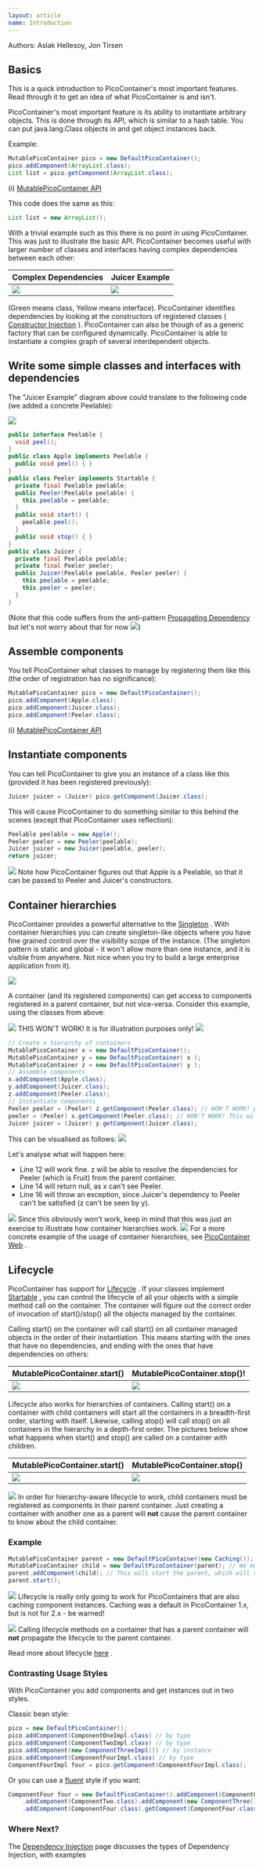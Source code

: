 ```yaml
---
layout: article
name: Introduction
---
```


Authors: Aslak Hellesoy, Jon Tirsen

## Basics

This is a quick introduction to PicoContainer's most important features. Read through it to get an idea of what PicoContainer is and isn't.

PicoContainer's most important feature is its ability to instantiate arbitrary objects. This is done through its API, which is similar to a hash table. You can put java.lang.Class objects in and get object instances back.

Example:

```java
MutablePicoContainer pico = new DefaultPicoContainer();
pico.addComponent(ArrayList.class); 
List list = pico.getComponent(ArrayList.class);
```

(i) [MutablePicoContainer API](/javadoc/core/org/picocontainer/MutablePicoContainer.html)

This code does the same as this:

```java
List list = new ArrayList();
```

With a trivial example such as this there is no point in using PicoContainer. This was just to illustrate the basic API. PicoContainer becomes useful with larger number of classes and interfaces having complex dependencies between each other:

| Complex Dependencies                 | Juicer Example                         |
|--------------------------------------|----------------------------------------|
| ![](images/complex-dependencies.png) | ![](images/juicer-peeler-peelable.png) |

(Green means class, Yellow means interface). PicoContainer identifies dependencies by looking at the constructors of registered classes ( [Constructor Injection](constructor-injection.html) ). PicoContainer can also be though of as a generic factory that can be configured dynamically. PicoContainer is able to instantiate a complex graph of several interdependent objects.

## Write some simple classes and interfaces with dependencies

The "Juicer Example" diagram above could translate to the following code (we added a concrete Peelable):

![](images/apple-implements-peelable.png)

```java
public interface Peelable { 
  void peel(); 
}
public class Apple implements Peelable { 
  public void peel() { } 
}
public class Peeler implements Startable {
  private final Peelable peelable;
  public Peeler(Peelable peelable) {
    this.peelable = peelable;
  }
  public void start() { 
	peelable.peel();
  }
  public void stop() { } 
}
public class Juicer {
  private final Peelable peelable;
  private final Peeler peeler;
  public Juicer(Peelable peelable, Peeler peeler) {
    this.peelable = peelable; 
    this.peeler = peeler; 
  } 
}
```

(Note that this code suffers from the anti-pattern [Propagating Dependency](antipatterns/propagating-dependency-antipattern.html) but let's not worry about that for now ![](/images/smile.gif))

## Assemble components

You tell PicoContainer what classes to manage by registering them like this (the order of registration has no significance):

```java
MutablePicoContainer pico = new DefaultPicoContainer();
pico.addComponent(Apple.class);
pico.addComponent(Juicer.class);
pico.addComponent(Peeler.class);
```

(i) [MutablePicoContainer API](javadoc/core/org/picocontainer/MutablePicoContainer.html)

## Instantiate components

You can tell PicoContainer to give you an instance of a class like this (provided it has been registered previously):

```java
Juicer juicer = (Juicer) pico.getComponent(Juicer.class);
```

This will cause PicoContainer to do something similar to this behind the scenes (except that PicoContainer uses reflection):

```java
Peelable peelable = new Apple();
Peeler peeler = new Peeler(peelable);
Juicer juicer = new Juicer(peelable, peeler);
return juicer;
```

![](/images/information.gif) Note how PicoContainer figures out that Apple is a Peelable, so that it can be passed to Peeler and Juicer's constructors.

## Container hierarchies

PicoContainer provides a powerful alternative to the [Singleton](antipatterns/singleton-antipattern.html) . With container hierarchies you can create singleton-like objects where you have fine grained control over the visibility scope of the instance. (The singleton pattern is static and global - it won't allow more than one instance, and it is visible from anywhere. Not nice when you try to build a large enterprise application from it).

![](images/pico-hierarchy.png)

A container (and its registered components) can get access to components registered in a parent container, but not vice-versa. Consider this example, using the classes from above:

![](/images//warning.gif) THIS WON'T WORK! It is for illustration purposes only! ![](/images//warning.gif)

```java
// Create x hierarchy of containers 
MutablePicoContainer x = new DefaultPicoContainer();
MutablePicoContainer y = new DefaultPicoContainer( x ); 
MutablePicoContainer z = new DefaultPicoContainer( y ); 
// Assemble components
x.addComponent(Apple.class); 
y.addComponent(Juicer.class); 
z.addComponent(Peeler.class); 
// Instantiate components 
Peeler peeler = (Peeler) z.getComponent(Peeler.class); // WON'T WORK! peeler will be null 
peeler = (Peeler) x.getComponent(Peeler.class); // WON'T WORK! This will throw an exception 
Juicer juicer = (Juicer) y.getComponent(Juicer.class);
```

This can be visualised as follows: ![](images/juicer-in-pico-hierarchy.png)

Let's analyse what will happen here:

-   Line 12 will work fine. z will be able to resolve the dependencies for Peeler (which is Fruit) from the parent container.
-   Line 14 will return null, as x can't see Peeler.
-   Line 16 will throw an exception, since Juicer's dependency to Peeler can't be satisfied (z can't be seen by y).

![](/images//warning.gif) Since this obviously won't work, keep in mind that this was just an exercise to illustrate how container hierarchies work. ![](/images//information.gif) For a more concrete example of the usage of container hierarchies, see [PicoContainer Web](http://www.picocontainer.org/web) .

## Lifecycle

PicoContainer has support for [Lifecycle](lifecycle.html) . If your classes implement [Startable](/javadoc/core/org/picocontainer/Startable.html) , you can control the lifecycle of all your objects with a simple method call on the container. The container will figure out the correct order of invocation of start()/stop() all the objects managed by the container.

Calling start() on the container will call start() on all container managed objects in the order of their instantiation. This means starting with the ones that have no dependencies, and ending with the ones that have dependencies on others:

| MutablePicoContainer.start()    | MutablePicoContainer.stop()!   |
|---------------------------------|--------------------------------|
| ![](images/start-container.png) | ![](images/stop-container.png) |

Lifecycle also works for hierarchies of containers. Calling start() on a container with child containers will start all the containers in a breadth-first order, starting with itself. Likewise, calling stop() will call stop() on all containers in the hierarchy in a depth-first order. The pictures below show what happens when start() and stop() are called on a container with children.

| MutablePicoContainer.start()    | MutablePicoContainer.stop()    |
|---------------------------------|--------------------------------|
| ![](images/start-hierarchy.png) | ![](images/stop-hierarchy.png) |

![](/images//warning.gif) In order for hierarchy-aware lifecycle to work, child containers must be registered as components in their parent container. Just creating a container with another one as a parent will **not** cause the parent container to know about the child container.

### Example

```java
MutablePicoContainer parent = new DefaultPicoContainer(new Caching()); 
MutablePicoContainer child = new DefaultPicoContainer(parent); // We must let the parent container know about the child container. 
parent.addComponent(child); // This will start the parent, which will start the child. 
parent.start();
```

![](/images//warning.gif) Lifecycle is really only going to work for PicoContainers that are also caching component instances. Caching was a default in PicoContainer 1.x, but is not for 2.x - be warned!

![](/images//warning.gif) Calling lifecycle methods on a container that has a parent container will **not** propagate the lifecycle to the parent container.

Read more about lifecycle [here](lifecycle.html) .

### Contrasting Usage Styles

With PicoContainer you add components and get instances out in two styles.

Classic bean style:

```java
pico = new DefaultPicoContainer();
pico.addComponent(ComponentOneImpl.class) // by type 
pico.addComponent(ComponentTwoImpl.class) // by type 
pico.addComponent(new ComponentThreeImpl()) // by instance 
pico.addComponent(ComponentFourImpl.class) // by type 
ComponentFourImpl four = pico.getComponent(ComponentFourImpl.class);
```

Or you can use a [fluent](http://www.martinfowler.com/bliki/FluentInterface.html) style if you want:

```java
ComponentFour four = new DefaultPicoContainer().addComponent(ComponentOne.class) 
    .addComponent(ComponentTwo.class).addComponent(new ComponentThree())
    .addComponent(ComponentFour.class).getComponent(ComponentFour.class);
```

### Where Next?

<span class="callout">The [Dependency Injection](injection.html) page discusses the types of Dependency Injection, with examples</span>
